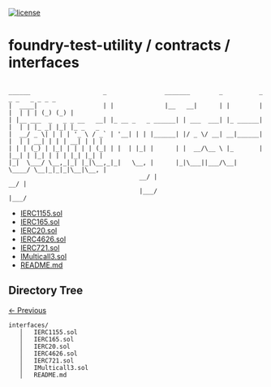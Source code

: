 [![license](https://img.shields.io/github/license/jamesisaac/react-native-background-task.svg)](https://opensource.org/licenses/MIT)

# foundry-test-utility / contracts / interfaces

```

______                    _                _______        _          _    _ _   _ _ _ _
|  ____|                  | |              |__   __|      | |        | |  | | | (_) (_) |
| |__ ___  _   _ _ __   __| |_ __ _   _ ______| | ___  ___| |_ ______| |  | | |_ _| |_| |_ _   _
|  __/ _ \| | | | '_ \ / _` | '__| | | |______| |/ _ \/ __| __|______| |  | | __| | | | __| | | |
| | | (_) | |_| | | | | (_| | |  | |_| |      | |  __/\__ \ |_       | |__| | |_| | | | |_| |_| |
|_|  \___/ \__,_|_| |_|\__,_|_|   \__, |      |_|\___||___/\__|       \____/ \__|_|_|_|\__|\__, |
                                    __/ |                                                    __/ |
                                    |___/                                                    |___/
```

-   [IERC1155.sol](./IERC1155.sol)
-   [IERC165.sol](./IERC165.sol)
-   [IERC20.sol](./IERC20.sol)
-   [IERC4626.sol](./IERC4626.sol)
-   [IERC721.sol](./IERC721.sol)
-   [IMulticall3.sol](./IMulticall3.sol)
-   [README.md](./README.md)

## Directory Tree

[<- Previous](https://github.com/marc-aurele-besner/foundry-test-utility)

```
interfaces/
   │   IERC1155.sol
   │   IERC165.sol
   │   IERC20.sol
   │   IERC4626.sol
   │   IERC721.sol
   │   IMulticall3.sol
   │   README.md
```
